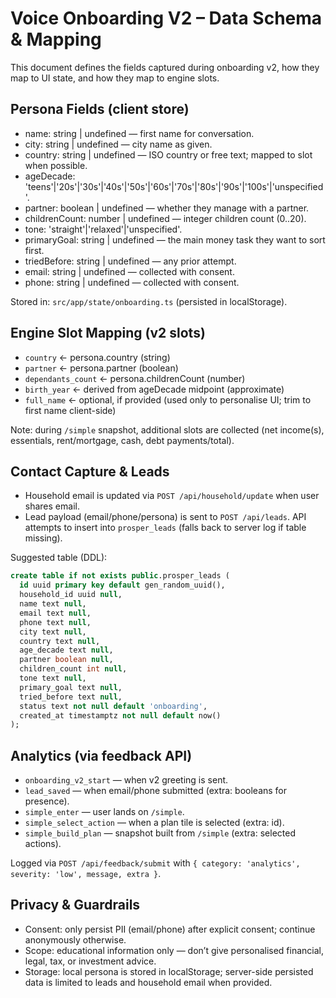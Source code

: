 # Voice Onboarding V2 – Data Schema & Mapping

This document defines the fields captured during onboarding v2, how they map to UI state, and how they map to engine slots.

## Persona Fields (client store)
- name: string | undefined — first name for conversation.
- city: string | undefined — city name as given.
- country: string | undefined — ISO country or free text; mapped to slot when possible.
- ageDecade: 'teens'|'20s'|'30s'|'40s'|'50s'|'60s'|'70s'|'80s'|'90s'|'100s'|'unspecified'.
- partner: boolean | undefined — whether they manage with a partner.
- childrenCount: number | undefined — integer children count (0..20).
- tone: 'straight'|'relaxed'|'unspecified'.
- primaryGoal: string | undefined — the main money task they want to sort first.
- triedBefore: string | undefined — any prior attempt.
- email: string | undefined — collected with consent.
- phone: string | undefined — collected with consent.

Stored in: `src/app/state/onboarding.ts` (persisted in localStorage).

## Engine Slot Mapping (v2 slots)
- `country` ← persona.country (string)
- `partner` ← persona.partner (boolean)
- `dependants_count` ← persona.childrenCount (number)
- `birth_year` ← derived from ageDecade midpoint (approximate)
- `full_name` ← optional, if provided (used only to personalise UI; trim to first name client-side)

Note: during `/simple` snapshot, additional slots are collected (net income(s), essentials, rent/mortgage, cash, debt payments/total).

## Contact Capture & Leads
- Household email is updated via `POST /api/household/update` when user shares email.
- Lead payload (email/phone/persona) is sent to `POST /api/leads`. API attempts to insert into `prosper_leads` (falls back to server log if table missing).

Suggested table (DDL):
```sql
create table if not exists public.prosper_leads (
  id uuid primary key default gen_random_uuid(),
  household_id uuid null,
  name text null,
  email text null,
  phone text null,
  city text null,
  country text null,
  age_decade text null,
  partner boolean null,
  children_count int null,
  tone text null,
  primary_goal text null,
  tried_before text null,
  status text not null default 'onboarding',
  created_at timestamptz not null default now()
);
```

## Analytics (via feedback API)
- `onboarding_v2_start` — when v2 greeting is sent.
- `lead_saved` — when email/phone submitted (extra: booleans for presence).
- `simple_enter` — user lands on `/simple`.
- `simple_select_action` — when a plan tile is selected (extra: id).
- `simple_build_plan` — snapshot built from `/simple` (extra: selected actions).

Logged via `POST /api/feedback/submit` with `{ category: 'analytics', severity: 'low', message, extra }`.

## Privacy & Guardrails
- Consent: only persist PII (email/phone) after explicit consent; continue anonymously otherwise.
- Scope: educational information only — don’t give personalised financial, legal, tax, or investment advice.
- Storage: local persona is stored in localStorage; server-side persisted data is limited to leads and household email when provided.

